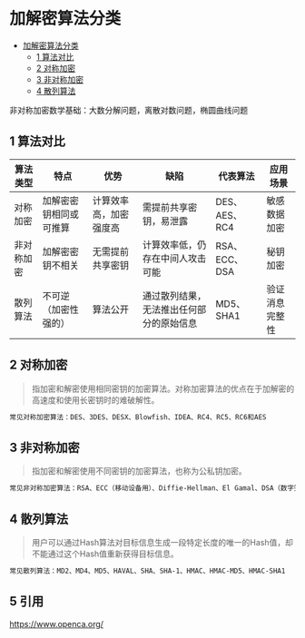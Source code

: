 # 加解密算法分类

<!-- TOC -->

- [加解密算法分类](#加解密算法分类)
    - [1 算法对比](#1-算法对比)
    - [2 对称加密](#2-对称加密)
    - [3 非对称加密](#3-非对称加密)
    - [4 散列算法](#4-散列算法)

<!-- /TOC -->

非对称加密数学基础：大数分解问题，离散对数问题，椭圆曲线问题

## 1 算法对比

|算法类型 | 特点 | 优势 | 缺陷 | 代表算法|应用场景|
|-| ----- | ----- | ----- | ---------|--------|
|对称加密 | 加解密密钥相同或可推算 | 计算效率高，加密强度高 | 需提前共享密钥，易泄露 | DES、AES、RC4|敏感数据加密|
|非对称加密 | 加解密密钥不相关 | 无需提前共享密钥 | 计算效率低，仍存在中间人攻击可能 | RSA、ECC、DSA|秘钥加密|
|散列算法|不可逆（加密性强的）|算法公开|通过散列结果，无法推出任何部分的原始信息|MD5、SHA1|验证消息完整性|


## 2 对称加密

> 指加密和解密使用相同密钥的加密算法。对称加密算法的优点在于加解密的高速度和使用长密钥时的难破解性。

```bash
常见对称加密算法：DES、3DES、DESX、Blowfish、IDEA、RC4、RC5、RC6和AES
```


## 3 非对称加密

> 指加密和解密使用不同密钥的加密算法，也称为公私钥加密。

```bash
常见非对称加密算法：RSA、ECC（移动设备用）、Diffie-Hellman、El Gamal、DSA（数字签名用）
```
 
## 4 散列算法

> 用户可以通过Hash算法对目标信息生成一段特定长度的唯一的Hash值，却不能通过这个Hash值重新获得目标信息。

```bash
常见散列算法：MD2、MD4、MD5、HAVAL、SHA、SHA-1、HMAC、HMAC-MD5、HMAC-SHA1
```

## 5 引用
https://www.openca.org/

